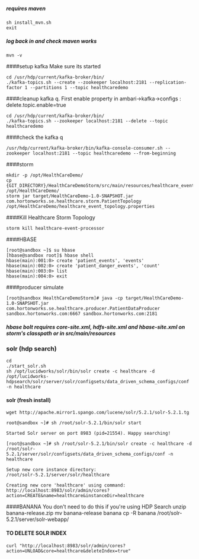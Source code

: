 ##### requires maven
```
sh install_mvn.sh
exit
```
##### log back in and check maven works
```
mvn -v
```

####setup kafka
Make sure its started
```
cd /usr/hdp/current/kafka-broker/bin/
./kafka-topics.sh --create --zookeeper localhost:2181 --replication-factor 1 --partitions 1 --topic healthcaredemo 
```
####cleanup kafka q. First enable property in ambari->kafka->configs : delete.topic.enable=true
```
cd /usr/hdp/current/kafka-broker/bin/
./kafka-topics.sh --zookeeper localhost:2181 --delete --topic healthcaredemo
```
####check the kafka q
```
/usr/hdp/current/kafka-broker/bin/kafka-console-consumer.sh --zookeeper localhost:2181 --topic healthcaredemo --from-beginning
```

####storm
```
mkdir -p /opt/HealthCareDemo/
cp {GIT_DIRECTORY}/HealthCareDemoStorm/src/main/resources/healthcare_event_topology.properties /opt/HealthCareDemo/
storm jar target/HealthCareDemo-1.0-SNAPSHOT.jar com.hortonworks.se.healthcare.storm.PatientTopology /opt/HealthCareDemo/healthcare_event_topology.properties
```
####Kill Healthcare Storm Topology
```
storm kill healthcare-event-processor
```

####HBASE
```
[root@sandbox ~]$ su hbase
[hbase@sandbox root]$ hbase shell
hbase(main):001:0> create 'patient_events', 'events'    
hbase(main):002:0> create 'patient_danger_events', 'count'    
hbase(main):003:0> list    
hbase(main):004:0> exit 
```
####producer simulate
```
[root@sandbox HealthCareDemoStorm]# java -cp target/HealthCareDemo-1.0-SNAPSHOT.jar com.hortonworks.se.healthcare.producer.PatientDataProducer sandbox.hortonworks.com:6667 sandbox.hortonworks.com:2181
```
##### hbase bolt requires core-site.xml, hdfs-site.xml and hbase-site.xml on storm's classpath or in src/main/resources 

### solr (hdp search)
```
cd
./start_solr.sh
sh /opt/lucidworks/solr/bin/solr create -c healthcare -d /opt/lucidworks-hdpsearch/solr/server/solr/configsets/data_driven_schema_configs/conf -n healthcare
```

#### solr (fresh install)
```
wget http://apache.mirror1.spango.com/lucene/solr/5.2.1/solr-5.2.1.tg

root@sandbox ~]# sh /root/solr-5.2.1/bin/solr start

Started Solr server on port 8983 (pid=21554). Happy searching!

[root@sandbox ~]# sh /root/solr-5.2.1/bin/solr create -c healthcare -d /root/solr-5.2.1/server/solr/configsets/data_driven_schema_configs/conf -n healthcare

Setup new core instance directory:
/root/solr-5.2.1/server/solr/healthcare

Creating new core 'healthcare' using command:
http://localhost:8983/solr/admin/cores?action=CREATE&name=healthcare&instanceDir=healthcare
```
####BANANA
You don't need to do this if you're using HDP Search
unzip banana-release.zip
mv banana-release banana
cp -R banana /root/solr-5.2.1/server/solr-webapp/

#### TO DELETE SOLR INDEX
```
curl "http://localhost:8983/solr/admin/cores?action=UNLOAD&core=healthcare&deleteIndex=true"
```
  
